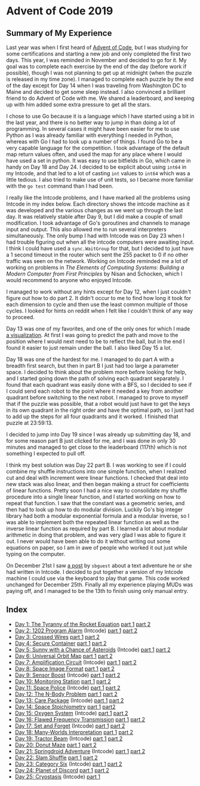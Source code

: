 # Advent of Code 2019

## Summary of My Experience

Last year was when I first heard of [Advent of
Code](https://adventofcode.com/2019), but I was studying for some
certifications and starting a new job and only completed the first two days.
This year, I was reminded in November and decided to go for it. My goal was to
complete each exercise by the end of the day (before work if possible), though
I was not planning to get up at midnight (when the puzzle is released in my
time zone). I managed to complete each puzzle by the end of the day except for
Day 14 when I was traveling from Washington DC to Maine and decided to get
some sleep instead. I also convinced a brilliant friend to do Advent of Code
with me. We shared a leaderboard, and keeping up with him added some extra
pressure to get all the stars.

I chose to use Go because it is a language which I have started using a bit in
the last year, and there is no better way to jump in than doing a lot of
programming. In several cases it might have been easier for me to use Python
as I was already familiar with everything I needed in Python, whereas with Go
I had to look up a number of things. I found Go to be a very capable language
for the competition. I took advantage of the default map return values often,
and used the map for any place where I would have used a set in python. It was
easy to use bitfields in Go, which came in handy on Day 18 and Day 24. I
decided to be explicit about using `int64` in my Intcode, and that led to a
lot of casting `int` values to `int64` which was a little tedious. I also
tried to make use of unit tests, so I became more familiar with the `go test`
command than I had been.

I really like the Intcode problems, and I have marked all the problems using
Intcode in my index below. Each directory shows the intcode machine as it was
developed and the various changes as we went up through the last day. It was
relatively stable after Day 9, but I did make a couple of small modification.
I took advantage of Go's goroutines and channels to manage input and output.
This also allowed me to run several interpreters simultaneously. The only bump
I had with Intcode was on Day 23 when I had trouble figuring out when all the
intcode computers were awaiting input. I think I could have used a
`sync.WaitGroup` for that, but I decided to just have a 1 second timeout in
the router which sent the 255 packet to 0 if no other traffic was seen on the
network. Working on Intcode reminded me a lot of working on problems in *The
Elements of Computing Systems: Building a Modern Computer from First
Principles* by Nisan and Schocken, which I would recommend to anyone who
enjoyed Intcode.

I managed to work without any hints except for Day 12, when I just couldn't
figure out how to do part 2. It didn't occur to me to find how long it took
for each dimension to cycle and then use the least common multiple of those
cycles. I looked for hints on reddit when I felt like I couldn't think of any
way to proceed.

Day 13 was one of my favorites, and one of the only ones for which I made [a
visualization](https://youtu.be/pWBlPCahKQw). At first I was going to predict
the path and move to the position where I would next need to be to reflect the
ball, but in the end I found it easier to just remain under the ball. I also
liked Day 15 a lot.

Day 18 was one of the hardest for me. I managed to do part A with a breadth
first search, but then in part B I just had too large a parameter space. I
decided to think about the problem more before looking for help, and I started
going down the path of solving each quadrant separately. I found that each
quadrant was easily done with a BFS, so I decided to see if I could send each
robot to the point where it needed a key from another quadrant before
switching to the next robot. I managed to prove to myself that if the puzzle
was possible, that a robot would just have to get the keys in its own quadrant
in the right order and have the optimal path, so I just had to add up the
steps for all four quadrants and it worked. I finished that puzzle at
23:59:13.

I decided to jump into Day 19 since I was already up submitting day 18, and
for some reason part B just clicked for me, and I was done in only 30 minutes
and managed to get close to the leaderboard (117th) which is not something I
expected to pull off.

I think my best solution was Day 22 part B. I was working to see if I could
combine my shuffle instructions into one simple function, when I realized cut
and deal with increment were linear functions. I checked that deal into new
stack was also linear, and then began making a struct for coefficients of
linear functions. Pretty soon I had a nice way to consolidate my shuffle
procedure into a single linear function, and I started working on how to
repeat that function. I saw that the constant was a geometric series, and then
had to look up how to do modular division. Luckily Go's big integer library
had both a modular exponential formula and a modular inverse, so I was able to
implement both the repeated linear function as well as the inverse linear
function as required by part B. I learned a lot about modular arithmetic in
doing that problem, and was very glad I was able to figure it out. I never
would have been able to do it without writing out some equations on paper, so
I am in awe of people who worked it out just while typing on the computer.

On December 21st I saw [a
post](https://www.reddit.com/r/adventofcode/comments/edl79n/intcode_textbased_adventure/)
by `sbguest` about a text adventure he or she had written in Intcode. I
decided to put together a version of my Intcode machine I could use via the
keyboard to play that game. This code worked unchanged for December 25th.
Finally all my experience playing MUDs was paying off, and I managed to be the
13th to finish using only manual entry.

## Index

- [Day 1: The Tyranny of the Rocket
  Equation](https://adventofcode.com/2019/day/1) [part 1](day01_p1) [part
  2](day01_p2)
- [Day 2: 1202 Program Alarm](https://adventofcode.com/2019/day/2) (Intcode) [part 1](day02_p1) [part 2](day02_p2)
- [Day 3: Crossed Wires](https://adventofcode.com/2019/day/3) [part 1](day03_p1) [part 2](day03_p2)
- [Day 4: Secure Container](https://adventofcode.com/2019/day/4) [part 1](day04_p1) [part 2](day04_p2)
- [Day 5: Sunny with a Chance of
  Asteroids](https://adventofcode.com/2019/day/5) (Intcode) [part 1](day05_p1) [part
  2](day05_p2)
- [Day 6: Universal Orbit Map](https://adventofcode.com/2019/day/6) [part 1](day06_p1) [part 2](day06_p2)
- [Day 7: Amplification Circuit](https://adventofcode.com/2019/day/7) (Intcode) [part 1](day07_p1) [part 2](day07_p2)
- [Day 8: Space Image Format](https://adventofcode.com/2019/day/8) [part 1](day08_p1) [part 2](day08_p2)
- [Day 9: Sensor Boost](https://adventofcode.com/2019/day/9) (Intcode) [part 1](day09_p1) [part 2](day09_p2)
- [Day 10: Monitoring Station](https://adventofcode.com/2019/day/10) [part 1](day10_p1) [part 2](day10_p2)
- [Day 11: Space Police](https://adventofcode.com/2019/day/11) (Intcode) [part 1](day11_p1) [part 2](day11_p2)
- [Day 12: The N-Body Problem](https://adventofcode.com/2019/day/12) [part 1](day12_p1) [part 2](day12_p2)
- [Day 13: Care Package](https://adventofcode.com/2019/day/13) (Intcode) [part 1](day13_p1) [part 2](day13_p2)
- [Day 14: Space Stoichiometry](https://adventofcode.com/2019/day/14) [part 1](day14_p1) [part2](day14_p2)
- [Day 15: Oxygen System](https://adventofcode.com/2019/day/15) (Intcode) [part 1](day15_p1) [part 2](day15_p2)
- [Day 16: Flawed Frequency
  Transmission](https://adventofcode.com/2019/day/16) [part 1](day16_p1) [part 2](day16_p2)
- [Day 17: Set and Forget](https://adventofcode.com/2019/day/17) (Intcode) [part 1](day17_p1) [part 2](day17_p2)
- [Day 18: Many-Worlds Interpretation](https://adventofcode.com/2019/day/18) [part 1](day18_p1) [part 2](day18_p2)
- [Day 19: Tractor Beam](https://adventofcode.com/2019/day/19) (Intcode) [part 1](day19_p1) [part 2](day19_p2)
- [Day 20: Donut Maze](https://adventofcode.com/2019/day/20) [part
  1](day20_p1) [part 2](day20_p2)
- [Day 21: Springdroid Adventure](https://adventofcode.com/2019/day/21)
  (Intcode) [part 1](day21_p1) [part 2](day21_p2)
- [Day 22: Slam Shuffle](https://adventofcode.com/2019/day/22) [part
  1](day22_p1) [part 2](day22_p2)
- [Day 23: Category Six](https://adventofcode.com/2019/day/23) (Intcode) [part
  1](day23_p1) [part 2](day23_p2)
- [Day 24: Planet of Discord](https://adventofcode.com/2019/day/24) [part
  1](day24_p1) [part 2](day24_p2)
- [Day 25: Cryostasis](https://adventofcode.com/2019/day/25) (Intcode) [part
  1](day25_p1)
